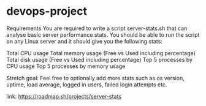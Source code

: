 # devops-project
Requirements
You are required to write a script server-stats.sh that can analyse basic server performance stats. You should be able to run the script on any Linux server and it should give you the following stats:

Total CPU usage
Total memory usage (Free vs Used including percentage)
Total disk usage (Free vs Used including percentage)
Top 5 processes by CPU usage
Top 5 processes by memory usage

Stretch goal: Feel free to optionally add more stats such as os version, uptime, load average, logged in users, failed login attempts etc.

link: https://roadmap.sh/projects/server-stats
